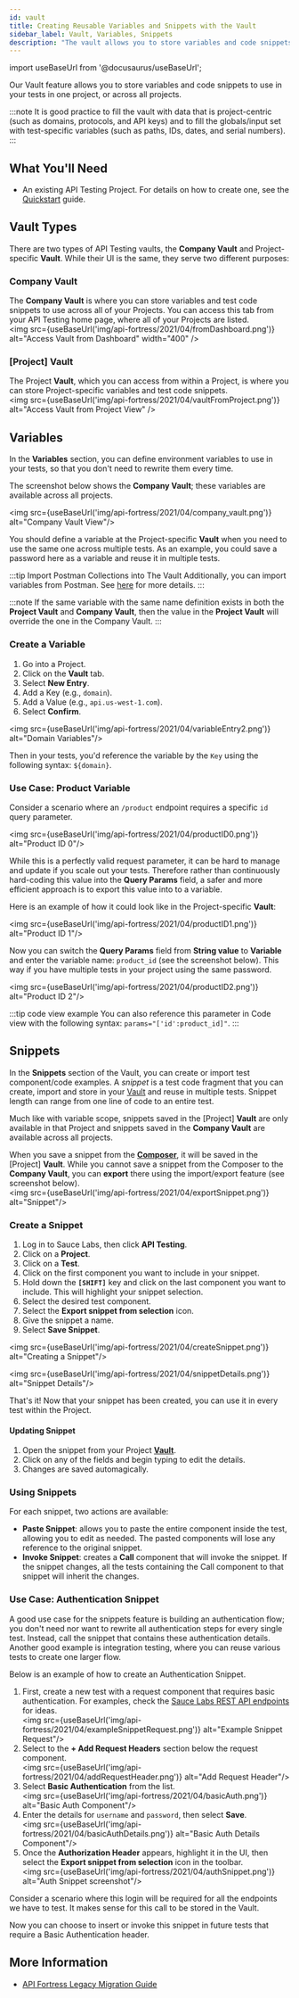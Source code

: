 ```yaml
---
id: vault
title: Creating Reusable Variables and Snippets with the Vault
sidebar_label: Vault, Variables, Snippets
description: "The vault allows you to store variables and code snippets that can be used across an entire project."
---
```


import useBaseUrl from '@docusaurus/useBaseUrl';

Our Vault feature allows you to store variables and code snippets to use in your tests in one project, or across all projects.

<!--[Explanation Video](https://www.youtube.com/watch?v=cBNMi30Fj9Q)-->

:::note
It is good practice to fill the vault with data that is project-centric (such as domains, protocols, and API keys) and to fill the globals/input set with test-specific variables (such as paths, IDs, dates, and serial numbers).
:::

## What You'll Need
* An existing API Testing Project. For details on how to create one, see the [Quickstart](/api-testing/quickstart/) guide.


## Vault Types

There are two types of API Testing vaults, the **Company Vault** and Project-specific **Vault**. While their UI is the same, they serve two different purposes:

### Company Vault
The **Company Vault** is where you can store variables and test code snippets to use across all of your Projects. You can access this tab from your API Testing home page, where all of your Projects are listed.<br/><img src={useBaseUrl('img/api-fortress/2021/04/fromDashboard.png')} alt="Access Vault from Dashboard" width="400" />

### [Project] Vault

The Project **Vault**, which you can access from within a Project, is where you can store Project-specific variables and test code snippets.<br/><img src={useBaseUrl('img/api-fortress/2021/04/vaultFromProject.png')} alt="Access Vault from Project View" />


## Variables

In the **Variables** section, you can define environment variables to use in your tests, so that you don't need to rewrite them every time.

The screenshot below shows the **Company Vault**; these variables are available across all projects.

<img src={useBaseUrl('img/api-fortress/2021/04/company_vault.png')} alt="Company Vault View"/>


You should define a variable at the Project-specific **Vault** when you need to use the same one across multiple tests. As an example, you could save a password here as a variable and reuse it in multiple tests.

:::tip Import Postman Collections into The Vault
Additionally, you can import variables from Postman. See [here](/api-testing/import-postman-collection) for more details.
:::

:::note
If the same variable with the same name definition exists in both the **Project Vault** and **Company Vault**, then the value in the **Project Vault** will override the one in the Company Vault.
:::

### Create a Variable

1. Go into a Project.
1. Click on the **Vault** tab.
1. Select **New Entry**.
1. Add a Key (e.g., `domain`).
1. Add a Value (e.g., `api.us-west-1.com`).
1. Select **Confirm**.

<img src={useBaseUrl('img/api-fortress/2021/04/variableEntry2.png')} alt="Domain Variables"/>

Then in your tests, you'd reference the variable by the `Key` using the following syntax: `${domain}`.


### Use Case: Product Variable

Consider a scenario where an `/product` endpoint requires a specific `id` query parameter.

<img src={useBaseUrl('img/api-fortress/2021/04/productID0.png')} alt="Product ID 0"/>

While this is a perfectly valid request parameter, it can be hard to manage and update if you scale out your tests. Therefore rather than continuously hard-coding this value into the **Query Params** field, a safer and more efficient approach is to export this value into to a variable.

Here is an example of how it could look like in the Project-specific **Vault**:

<img src={useBaseUrl('img/api-fortress/2021/04/productID1.png')} alt="Product ID 1"/>

Now you can switch the **Query Params** field from **String value** to **Variable** and enter the variable name: `product_id` (see the screenshot below). This way if you have multiple tests in your project using the same password.

<img src={useBaseUrl('img/api-fortress/2021/04/productID2.png')} alt="Product ID 2"/>

:::tip code view example
You can also reference this parameter in Code view with the following syntax: `params="['id':product_id]"`.
:::


## Snippets

In the **Snippets** section of the Vault, you can create or import test component/code examples. A _snippet_ is a test code fragment that you can create, import and store in your [Vault](/api-testing/vault) and reuse in multiple tests. Snippet length can range from one line of code to an entire test.

Much like with variable scope, snippets saved in the [Project] **Vault** are only available in that Project and snippets saved in the **Company Vault** are available across all projects.

When you save a snippet from the [**Composer**](/api-testing/composer/), it will be saved in the [Project] **Vault**. While you cannot save a snippet from the Composer to the **Company Vault**, you can **export** there using the import/export feature (see screenshot below).<br/><img src={useBaseUrl('img/api-fortress/2021/04/exportSnippet.png')} alt="Snippet"/>



### Create a Snippet

1. Log in to Sauce Labs, then click **API Testing**.
2. Click on a **Project**.
3. Click on a **Test**.
4. Click on the first component you want to include in your snippet.
5. Hold down the **`[SHIFT]`** key and click on the last component you want to include. This will highlight your snippet selection.
6. Select the desired test component.
7. Select the **Export snippet from selection** icon.
8. Give the snippet a name.
9. Select **Save Snippet**.

<img src={useBaseUrl('img/api-fortress/2021/04/createSnippet.png')} alt="Creating a Snippet"/>

<img src={useBaseUrl('img/api-fortress/2021/04/snippetDetails.png')} alt="Snippet Details"/>

That's it! Now that your snippet has been created, you can use it in every test within the Project.

#### Updating Snippet

1. Open the snippet from your Project [**Vault**](/api-testing/vault).
2. Click on any of the fields and begin typing to edit the details.
3. Changes are saved automagically.


### Using Snippets

For each snippet, two actions are available:
* **Paste Snippet**: allows you to paste the entire component inside the test, allowing you to edit as needed. The pasted components will lose any reference to the original snippet.
* **Invoke Snippet**: creates a **Call** component that will invoke the snippet. If the snippet changes, all the tests containing the Call component to that snippet will inherit the changes.


### Use Case: Authentication Snippet

A good use case for the snippets feature is building an authentication flow; you don't need nor want to rewrite all authentication steps for every single test. Instead, call the snippet that contains these authentication details. Another good example is integration testing, where you can reuse various tests to create one larger flow.

Below is an example of how to create an Authentication Snippet.
1. First, create a new test with a request component that requires basic authentication. For examples, check the [Sauce Labs REST API endpoints](/dev/api/) for ideas.<br/><img src={useBaseUrl('img/api-fortress/2021/04/exampleSnippetRequest.png')} alt="Example Snippet Request"/>
1. Select to the **+ Add Request Headers** section below the request component.<br/><img src={useBaseUrl('img/api-fortress/2021/04/addRequestHeader.png')} alt="Add Request Header"/>
1. Select **Basic Authentication** from the list.<br/><img src={useBaseUrl('img/api-fortress/2021/04/basicAuth.png')} alt="Basic Auth Component"/>
1. Enter the details for `username` and `password`, then select **Save**.<br/><img src={useBaseUrl('img/api-fortress/2021/04/basicAuthDetails.png')} alt="Basic Auth Details Component"/>
1. Once the **Authorization Header** appears, highlight it in the UI, then select the **Export snippet from selection** icon in the toolbar.<br/><img src={useBaseUrl('img/api-fortress/2021/04/authSnippet.png')} alt="Auth Snippet screenshot"/>

Consider a scenario where this login will be required for all the endpoints we have to test. It makes sense for this call to be stored in the Vault.

Now you can choose to insert or invoke this snippet in future tests that require a Basic Authentication header.

## More Information
* [API Fortress Legacy Migration Guide](/api-testing/legacy)
